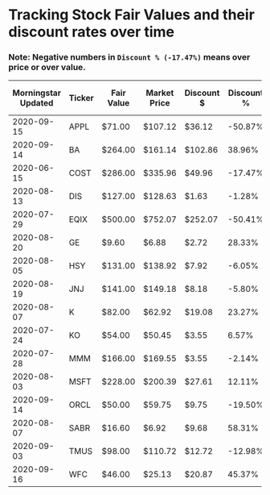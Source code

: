 # Tracking Stock Fair Values and their discount rates over time

### Note: Negative numbers in `Discount % (-17.47%)` means over price or over value.

| Morningstar Updated | Ticker | Fair Value | Market Price | Discount $ | Discount % | Query Date | Out of Date |
|---------------------|--------|------------|--------------|------------|------------|------------|-------------|
| 2020-09-15          | APPL   | $71.00     | $107.12      | $36.12     | -50.87%    | 9/21/2020  | 6           |
| 2020-09-14          | BA     | $264.00    | $161.14      | $102.86    | 38.96%     | 9/20/2020  | 6           |
| 2020-06-15          | COST   | $286.00    | $335.96      | $49.96     | -17.47%    | 9/20/2020  | 97          |
| 2020-08-13          | DIS    | $127.00    | $128.63      | $1.63      | -1.28%     | 9/20/2020  | 38          |
| 2020-07-29          | EQIX   | $500.00    | $752.07      | $252.07    | -50.41%    | 9/20/2020  | 53          |
| 2020-08-20          | GE     | $9.60      | $6.88        | $2.72      | 28.33%     | 9/20/2020  | 31          |
| 2020-08-05          | HSY    | $131.00    | $138.92      | $7.92      | -6.05%     | 9/20/2020  | 46          |
| 2020-08-19          | JNJ    | $141.00    | $149.18      | $8.18      | -5.80%     | 9/20/2020  | 32          |
| 2020-08-07          | K      | $82.00     | $62.92       | $19.08     | 23.27%     | 9/20/2020  | 44          |
| 2020-07-24          | KO     | $54.00     | $50.45       | $3.55      | 6.57%      | 9/20/2020  | 58          |
| 2020-07-28          | MMM    | $166.00    | $169.55      | $3.55      | -2.14%     | 9/20/2020  | 54          |
| 2020-08-03          | MSFT   | $228.00    | $200.39      | $27.61     | 12.11%     | 9/20/2020  | 48          |
| 2020-09-14          | ORCL   | $50.00     | $59.75       | $9.75      | -19.50%    | 9/20/2020  | 6           |
| 2020-08-07          | SABR   | $16.60     | $6.92        | $9.68      | 58.31%     | 9/20/2020  | 44          |
| 2020-09-03          | TMUS   | $98.00     | $110.72      | $12.72     | -12.98%    | 9/20/2020  | 17          |
| 2020-09-16          | WFC    | $46.00     | $25.13       | $20.87     | 45.37%     | 9/20/2020  | 4           |
